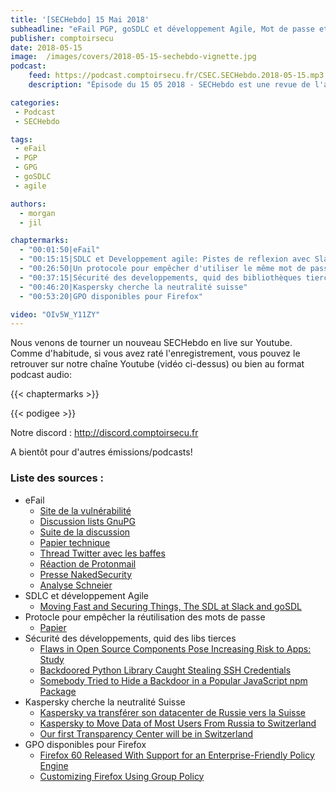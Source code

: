 ```yaml
---
title: '[SECHebdo] 15 Mai 2018'
subheadline: "eFail PGP, goSDLC et développement Agile, Mot de passe et chiffrement homomorphique, Sécurité des libs, Kaspersky & Suisse, etc."
publisher: comptoirsecu
date: 2018-05-15
image:  /images/covers/2018-05-15-sechebdo-vignette.jpg
podcast:
    feed: https://podcast.comptoirsecu.fr/CSEC.SECHebdo.2018-05-15.mp3
    description: "Épisode du 15 05 2018 - SECHebdo est une revue de l'actualité cybersécurité réalisée en live sur Youtube, généralement le mardi soir."

categories:
 - Podcast
 - SECHebdo

tags:
 - eFail
 - PGP
 - GPG
 - goSDLC
 - agile

authors:
  - morgan
  - jil

chaptermarks:
  - "00:01:50|eFail"
  - "00:15:15|SDLC et Developpement agile: Pistes de reflexion avec Slack"
  - "00:26:50|Un protocole pour empêcher d'utiliser le même mot de passe sur plusieurs comptes"
  - "00:37:15|Sécurité des developpements, quid des bibliothèques tierces ?"
  - "00:46:20|Kaspersky cherche la neutralité suisse"
  - "00:53:20|GPO disponibles pour Firefox"

video: "OIv5W_Y11ZY"
---
```


Nous venons de tourner un nouveau SECHebdo en live sur Youtube. Comme d'habitude, si vous avez raté l'enregistrement, vous pouvez le retrouver sur notre chaîne Youtube (vidéo ci-dessus) ou bien au format podcast audio:

{{< chaptermarks >}}

{{< podigee >}}

Notre discord : <http://discord.comptoirsecu.fr>

A bientôt pour d'autres émissions/podcasts!

### Liste des sources :

* eFail
    * [Site de la vulnérabilité](https://efail.de)
    * [Discussion lists GnuPG](https://lists.gnupg.org/pipermail/gnupg-users/2018-May/060315.html)
    * [Suite de la discussion](https://lists.gnupg.org/pipermail/gnupg-users/2018-May/060318.html)
    * [Papier technique](https://efail.de/efail-attack-paper.pdf)
    * [Thread Twitter avec les baffes](https://twitter.com/seecurity/status/995936859980222464)
    * [Réaction de Protonmail](https://protonmail.com/blog/pgp-vulnerability-efail/)
    * [Presse NakedSecurity](https://nakedsecurity.sophos.com/2018/05/15/the-efail-vulnerability-why-its-ok-to-keep-on-using-email/)
    * [Analyse Schneier](https://www.schneier.com/blog/archives/2018/05/details_on_a_ne.html)
* SDLC et développement Agile
    * [Moving Fast and Securing Things, The SDL at Slack and goSDL](https://slack.engineering/moving-fast-and-securing-things-540e6c5ae58a)
* Protocle pour empêcher la réutilisation des mots de passe 
    * [Papier](https://arxiv.org/pdf/1805.00566.pdf)
* Sécurité des développements, quid des libs tierces
    * [Flaws in Open Source Components Pose Increasing Risk to Apps: Study](https://www.securityweek.com/flaws-open-source-components-pose-increasing-risk-apps-study)
    * [Backdoored Python Library Caught Stealing SSH Credentials](https://www.bleepingcomputer.com/news/security/backdoored-python-library-caught-stealing-ssh-credentials/)
    * [Somebody Tried to Hide a Backdoor in a Popular JavaScript npm Package](https://www.bleepingcomputer.com/news/security/somebody-tried-to-hide-a-backdoor-in-a-popular-javascript-npm-package/)
* Kaspersky cherche la neutralité Suisse
    * [Kaspersky va transférer son datacenter de Russie vers la Suisse](https://www.lemondeinformatique.fr/actualites/lire-kaspersky-va-transferer-son-datacenter-de-russie-vers-la-suisse-71734.html)
    * [Kaspersky to Move Data of Most Users From Russia to Switzerland
](https://www.bleepingcomputer.com/news/security/kaspersky-to-move-data-of-most-users-from-russia-to-switzerland/)
    * [Our first Transparency Center will be in Switzerland](https://www.kaspersky.com/blog/swiss-assembled-security/22378/)
* GPO disponibles pour Firefox
    * [Firefox 60 Released With Support for an Enterprise-Friendly Policy Engine](https://www.bleepingcomputer.com/news/software/firefox-60-released-with-support-for-an-enterprise-friendly-policy-engine/)
    * [Customizing Firefox Using Group Policy](https://support.mozilla.org/en-US/kb/customizing-firefox-using-group-policy)


